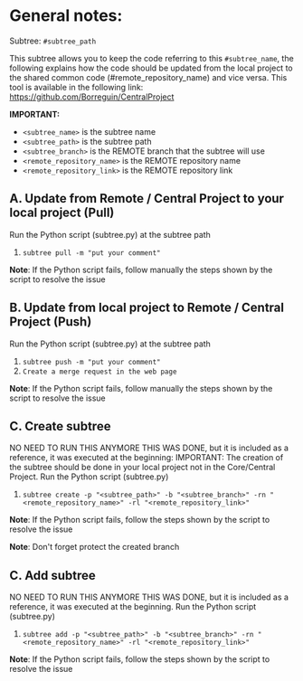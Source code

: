 # General notes:
Subtree: `#subtree_path`

This subtree allows you to keep the code referring to this `#subtree_name`, the following explains how the
code should be updated from the local project to the shared common code (#remote_repository_name) and vice versa.
This tool is available in the following link: https://github.com/Borreguin/CentralProject

**IMPORTANT:**

- `<subtree_name>` is the subtree name
- `<subtree_path>` is the subtree path
- `<subtree_branch>` is the REMOTE branch that the subtree will use
- `<remote_repository_name>` is the REMOTE repository name
- `<remote_repository_link>` is the REMOTE repository link

## A. Update from Remote / Central Project to your local project (Pull)
Run the Python script (subtree.py) at the subtree path

1. `subtree pull -m "put your comment"`

**Note**: If the Python script fails, follow manually the steps shown by the script to resolve the issue

## B. Update from local project to Remote / Central Project (Push)
Run the Python script (subtree.py) at the subtree path

1. `subtree push -m "put your comment"`
2. `Create a merge request in the web page`

**Note**: If the Python script fails, follow manually the steps shown by the script to resolve the issue

## C. Create subtree
NO NEED TO RUN THIS ANYMORE THIS WAS DONE, but it is included as a reference, it was executed at the beginning:
IMPORTANT: The creation of the subtree should be done in your local project not in the Core/Central Project.
Run the Python script (subtree.py)

1. `subtree create -p "<subtree_path>" -b "<subtree_branch>" -rn "<remote_repository_name>" -rl "<remote_repository_link>"`

**Note**: If the Python script fails, follow the steps shown by the script to resolve the issue

**Note**: Don't forget protect the created branch


## C. Add subtree
NO NEED TO RUN THIS ANYMORE THIS WAS DONE, but it is included as a reference, it was executed at the beginning.
Run the Python script (subtree.py)

1. `subtree add -p "<subtree_path>" -b "<subtree_branch>" -rn "<remote_repository_name>" -rl "<remote_repository_link>"`

**Note**: If the Python script fails, follow the steps shown by the script to resolve the issue
